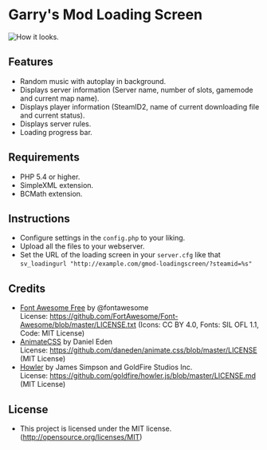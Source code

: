# Garry's Mod Loading Screen
![How it looks.](https://i.imgur.com/I8XV443.png)

## Features
* Random music with autoplay in background.
* Displays server information (Server name, number of slots, gamemode and current map name).
* Displays player information (SteamID2, name of current downloading file and current status).
* Displays server rules.
* Loading progress bar.

## Requirements
* PHP 5.4 or higher.
* SimpleXML extension.
* BCMath extension.

## Instructions
* Configure settings in the `config.php` to your liking.
* Upload all the files to your webserver.
* Set the URL of the loading screen in your `server.cfg` like that `sv_loadingurl "http://example.com/gmod-loadingscreen/?steamid=%s"`

## Credits
* [Font Awesome Free](https://github.com/FortAwesome/Font-Awesome) by @fontawesome<br>
    License: https://github.com/FortAwesome/Font-Awesome/blob/master/LICENSE.txt (Icons: CC BY 4.0, Fonts: SIL OFL 1.1, Code: MIT License)
* [AnimateCSS](https://github.com/daneden/animate.css) by Daniel Eden<br>
    License: https://github.com/daneden/animate.css/blob/master/LICENSE (MIT License)
* [Howler](https://github.com/goldfire/howler.js) by James Simpson and GoldFire Studios Inc.<br>
    License: https://github.com/goldfire/howler.js/blob/master/LICENSE.md (MIT License)

## License
* This project is licensed under the MIT license. (http://opensource.org/licenses/MIT)
